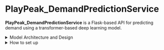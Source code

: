 ﻿# PlayPeak_DemandPredictionService


**PlayPeak_DemandPredictionService** is a Flask-based API for predicting demand using a transformer-based deep learning model.

<details>

<summary>Model Architecture and Design</summary>

<br>
The script I am describing can be found here: [Model Creation Script](./model_creation.ipynb)

## Model Architecture

The goal is to process a data sequence and identify repetitive patterns within that sequence in order to make future predictions. The data sequence refers to the values I aim to detect as recurring, while the supplementary data indicates when these values repeat. Specifically, the data in the sequence represents the number of orders placed on a given date and the number of users registered on that date, while the supplementary data includes the day and the month. As shown in the figure below, I used a transformer-based architecture to take advantage of its attention mechanism, and applied the ReLU activation function to the supplementary data through fully connected layers. In the end, the two outputs are concatenated, followed by a final fully connected layer with ReLU functions.

To make future predictions, the output data is reused as input at the data sequence point.

![image](https://github.com/user-attachments/assets/91dbda33-7f82-42a3-a7a4-801edda85c6c)

## Training the Model

The figure below shows the model’s outputs compared to the test data. As can be seen, the prediction system tends to generalize slightly more, with a test error of 0.0067. However, the model provides sufficiently accurate predictions for the user to observe the general trends.

![image](https://github.com/user-attachments/assets/d35ca2c1-ab5d-4b14-9c94-4c8558f592fa)


</details>



<details>

<summary>How to set up</summary>

---

## Requirements

- Python 3.8 or higher
- pip (Python package installer)

---

## Installation & Setup

### 1. Clone the Repository

```bash
git clone https://github.com/Serban681/PlayPeak_DemandPrediction.git
cd PlayPeak_DemandPrediction
```

### 2. Create a Virtual Environment (optional but recommended)

```bash
python -m venv venv
source venv/bin/activate
```

### 3. Install Dependencies

```bash
pip install -r requirements.txt
```

### 4. Configuration

Create a .env file in the root directory and add the following:

```dotenv
DB_API_URL=http://localhost:8080/api/v1
```

## Run the Flask App

```bash
python app.py
```

By default, the app will be available at:
http://127.0.0.1:5000/

</details>
